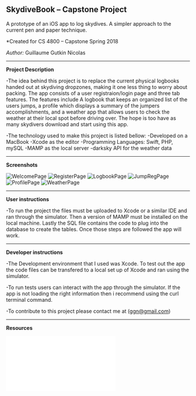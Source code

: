 ## SkydiveBook – Capstone Project
A prototype of an iOS app to log skydives. A simpler approach to the current pen and paper technique.

*Created for CS 4800 – Capstone Spring 2018

*Author:* Guillaume Gutkin Nicolas

---

**Project Description**  

-The idea behind this project is to replace the current physical logbooks handed out at skydiving dropzones, making it one less thing to worry about packing. The app consists of a user registraion/login page and three tab features. The features include A logbook that keeps an organized list of the users jumps, a profile which displays a summary of the jumpers accomplishments, and a weather app that allows users to check the weather at their local spot before driving over. The hope is too have as many skydivers download and start using this app. 

-The technology used to make this project is listed bellow:
        -Developed on a MacBook
        -Xcode as the editor
        -Programming Languages: Swift, PHP, mySQL
        -MAMP as the local server
        -darksky API for the weather data

---

**Screenshots**

![WelcomePage](screenshots/WelcomePage.png)
![RegisterPage](screenshots/RegisterPage.png)
![LogbookPage](screenshots/LogbookPage.png)
![JumpRegPage](screenshots/JumpRegPage.png)
![ProfilePage](screenshots/ProfilePage.png)
![WeatherPage](screenshots/WeatherPage.png)

---

**User instructions**

-To run the project the files must be uploaded to Xcode or a similar IDE and ran through the simulator. Then a version of MAMP must be installed on the local machine. Lastly the SQL file contains the code to plug into the database to create the tables. Once those steps are followed the app will work.

---

**Developer instructions**

-The Development environment that I used was Xcode. To test out the app the code files can be transfered to a local set up of Xcode and ran using the simulator. 

-To run tests users can interact with the app through the simulator. If the app is not loading the right information then i recommend using the curl terminal command. 

-To contribute to this project please contact me at (ggn@gmail.com) 

---
**Resources**

![Technical Report](/FinalTechnicalReport.md)

    


			 
